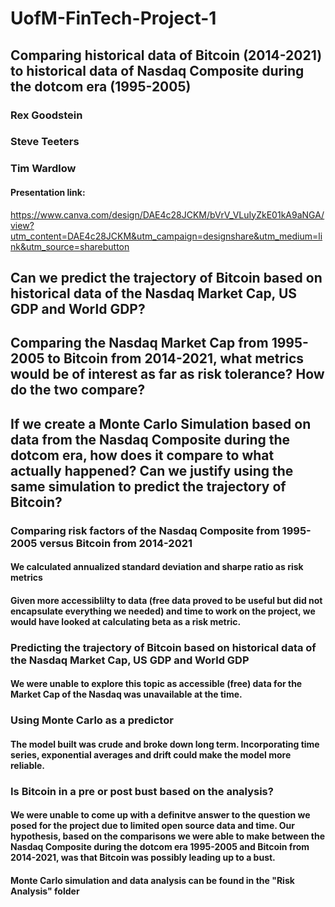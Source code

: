 # UofM-FinTech-Project-1
## Comparing historical data of Bitcoin (2014-2021) to historical data of Nasdaq Composite during the dotcom era (1995-2005)

### Rex Goodstein
### Steve Teeters
### Tim Wardlow

#### Presentation link:
https://www.canva.com/design/DAE4c28JCKM/bVrV_VLuIyZkE01kA9aNGA/view?utm_content=DAE4c28JCKM&utm_campaign=designshare&utm_medium=link&utm_source=sharebutton

## Can we predict the trajectory of Bitcoin based on historical data of the Nasdaq Market Cap, US GDP and World GDP? 
## Comparing the Nasdaq Market Cap from 1995-2005 to Bitcoin from 2014-2021, what metrics would be of interest as far as risk tolerance? How do the two compare? 
## If we create a Monte Carlo Simulation based on data from the Nasdaq Composite during the dotcom era, how does it compare to what actually happened? Can we justify using the same simulation to predict the trajectory of Bitcoin? 

### Comparing risk factors of the Nasdaq Composite from 1995-2005 versus Bitcoin from 2014-2021
#### We calculated annualized standard deviation and sharpe ratio as risk metrics
#### Given more accessiblilty to data (free data proved to be useful but did not encapsulate everything we needed) and time to work on the project, we would have looked at calculating beta as a risk metric. 
### Predicting the trajectory of Bitcoin based on historical data of the Nasdaq Market Cap, US GDP and World GDP
#### We were unable to explore this topic as accessible (free) data for the Market Cap of the Nasdaq was unavailable at the time.
### Using Monte Carlo as a predictor
#### The model built was crude and broke down long term. Incorporating time series, exponential averages and drift could make the model more reliable.


### Is Bitcoin in a pre or post bust based on the analysis? 
#### We were unable to come up with a definitve answer to the question we posed for the project due to limited open source data and time. Our hypothesis, based on the comparisons we were able to make between the Nasdaq Composite during the dotcom era 1995-2005 and Bitcoin from 2014-2021, was that Bitcoin was possibly leading up to a bust.


#### Monte Carlo simulation and data analysis can be found in the "Risk Analysis" folder
